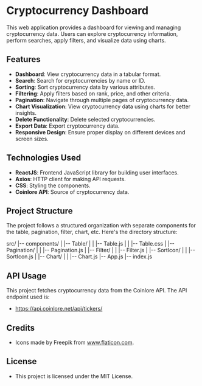 # Cryptocurrency Dashboard

This web application provides a dashboard for viewing and managing cryptocurrency data. Users can explore cryptocurrency information, perform searches, apply filters, and visualize data using charts.

## Features

- **Dashboard**: View cryptocurrency data in a tabular format.
- **Search**: Search for cryptocurrencies by name or ID.
- **Sorting**: Sort cryptocurrency data by various attributes.
- **Filtering**: Apply filters based on rank, price, and other criteria.
- **Pagination**: Navigate through multiple pages of cryptocurrency data.
- **Chart Visualization**: View cryptocurrency data using charts for better insights.
- **Delete Functionality**: Delete selected cryptocurrencies.
- **Export Data**: Export cryptocurrency data.
- **Responsive Design**: Ensure proper display on different devices and screen sizes.

## Technologies Used

- **ReactJS**: Frontend JavaScript library for building user interfaces.
- **Axios**: HTTP client for making API requests.
- **CSS**: Styling the components.
- **Coinlore API**: Source of cryptocurrency data.

## Project Structure

The project follows a structured organization with separate components for the table, pagination, filter, chart, etc. Here's the directory structure:

src/
|-- components/
| |-- Table/
| | |-- Table.js
| | |-- Table.css
| |-- Pagination/
| | |-- Pagination.js
| |-- Filter/
| | |-- Filter.js
| |-- SortIcon/
| | |-- SortIcon.js
| |-- Chart/
| | |-- Chart.js
|-- App.js
|-- index.js

## API Usage

This project fetches cryptocurrency data from the Coinlore API. The API endpoint used is:

  - https://api.coinlore.net/api/tickers/

## Credits

  - Icons made by Freepik from www.flaticon.com.

## License

  - This project is licensed under the MIT License.
